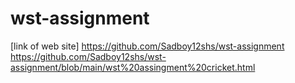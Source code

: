 # wst-assignment
[link of web site]
https://github.com/Sadboy12shs/wst-assignment
https://github.com/Sadboy12shs/wst-assignment/blob/main/wst%20assingment%20cricket.html

